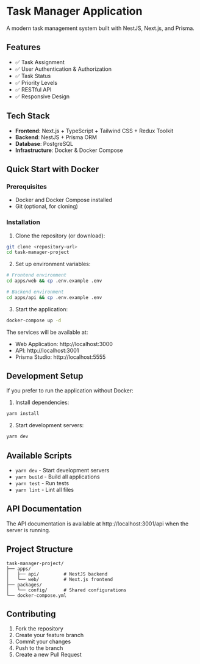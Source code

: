 # Task Manager Application

A modern task management system built with NestJS, Next.js, and Prisma.

## Features

- ✅ Task Assignment
- ✅ User Authentication & Authorization
- ✅ Task Status
- ✅ Priority Levels
- ✅ RESTful API
- ✅ Responsive Design

## Tech Stack

- **Frontend**: Next.js + TypeScript + Tailwind CSS + Redux Toolkit
- **Backend**: NestJS + Prisma ORM
- **Database**: PostgreSQL
- **Infrastructure**: Docker & Docker Compose

## Quick Start with Docker

### Prerequisites

- Docker and Docker Compose installed
- Git (optional, for cloning)

### Installation

1. Clone the repository (or download):

```bash
git clone <repository-url>
cd task-manager-project
```

2. Set up environment variables:

```bash
# Frontend environment
cd apps/web && cp .env.example .env

# Backend environment
cd apps/api && cp .env.example .env
```

3. Start the application:

```bash
docker-compose up -d
```

The services will be available at:

- Web Application: http://localhost:3000
- API: http://localhost:3001
- Prisma Studio: http://localhost:5555

## Development Setup

If you prefer to run the application without Docker:

1. Install dependencies:

```bash
yarn install
```

2. Start development servers:

```bash
yarn dev
```

## Available Scripts

- `yarn dev` - Start development servers
- `yarn build` - Build all applications
- `yarn test` - Run tests
- `yarn lint` - Lint all files

## API Documentation

The API documentation is available at http://localhost:3001/api when the server is running.

## Project Structure

```
task-manager-project/
├── apps/
│   ├── api/         # NestJS backend
│   └── web/         # Next.js frontend
├── packages/
│   └── config/      # Shared configurations
└── docker-compose.yml
```

## Contributing

1. Fork the repository
2. Create your feature branch
3. Commit your changes
4. Push to the branch
5. Create a new Pull Request
